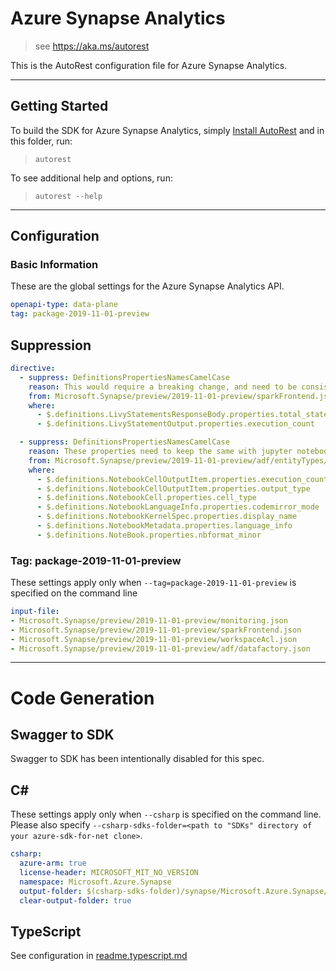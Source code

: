 # Azure Synapse Analytics


> see https://aka.ms/autorest

This is the AutoRest configuration file for Azure Synapse Analytics.



---
## Getting Started
To build the SDK for Azure Synapse Analytics, simply [Install AutoRest](https://aka.ms/autorest/install) and in this folder, run:

> `autorest`

To see additional help and options, run:

> `autorest --help`
---

## Configuration



### Basic Information
These are the global settings for the Azure Synapse Analytics API.

``` yaml
openapi-type: data-plane
tag: package-2019-11-01-preview
```

## Suppression
``` yaml
directive:
  - suppress: DefinitionsPropertiesNamesCamelCase
    reason: This would require a breaking change, and need to be consistent with the response from RP side.
    from: Microsoft.Synapse/preview/2019-11-01-preview/sparkFrontend.json
    where:
      - $.definitions.LivyStatementsResponseBody.properties.total_statements
      - $.definitions.LivyStatementOutput.properties.execution_count

  - suppress: DefinitionsPropertiesNamesCamelCase
    reason: These properties need to keep the same with jupyter notebook. Rp can't change these proeprties.
    from: Microsoft.Synapse/preview/2019-11-01-preview/adf/entityTypes/NoteBook.json
    where:
      - $.definitions.NotebookCellOutputItem.properties.execution_count
      - $.definitions.NotebookCellOutputItem.properties.output_type
      - $.definitions.NotebookCell.properties.cell_type
      - $.definitions.NotebookLanguageInfo.properties.codemirror_mode
      - $.definitions.NotebookKernelSpec.properties.display_name
      - $.definitions.NotebookMetadata.properties.language_info
      - $.definitions.NoteBook.properties.nbformat_minor
```

### Tag: package-2019-11-01-preview

These settings apply only when `--tag=package-2019-11-01-preview` is specified on the command line

``` yaml $(tag) == 'package-2019-11-01-preview'
input-file:
- Microsoft.Synapse/preview/2019-11-01-preview/monitoring.json
- Microsoft.Synapse/preview/2019-11-01-preview/sparkFrontend.json
- Microsoft.Synapse/preview/2019-11-01-preview/workspaceAcl.json
- Microsoft.Synapse/preview/2019-11-01-preview/adf/datafactory.json
```

---
# Code Generation


## Swagger to SDK

Swagger to SDK has been intentionally disabled for this spec.

## C#

These settings apply only when `--csharp` is specified on the command line.
Please also specify `--csharp-sdks-folder=<path to "SDKs" directory of your azure-sdk-for-net clone>`.

``` yaml $(csharp)
csharp:
  azure-arm: true
  license-header: MICROSOFT_MIT_NO_VERSION
  namespace: Microsoft.Azure.Synapse
  output-folder: $(csharp-sdks-folder)/synapse/Microsoft.Azure.Synapse/src/Generated
  clear-output-folder: true
```

## TypeScript

See configuration in [readme.typescript.md](./readme.typescript.md)